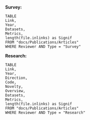 **Survey:**
```dataview
TABLE 
Link, 
Year, 
Datasets, 
Metrics,
length(file.inlinks) as Signif
FROM "docs/Publications/Articles"
WHERE Reviewer AND Type = "Survey"
```


**Research:**
```dataview
TABLE 
Link, 
Year, 
Direction, 
Code, 
Novelty, 
Overview, 
Datasets, 
Metrics,
length(file.inlinks) as Signif
FROM "docs/Publications/Articles"
WHERE Reviewer AND Type = "Research"
```
